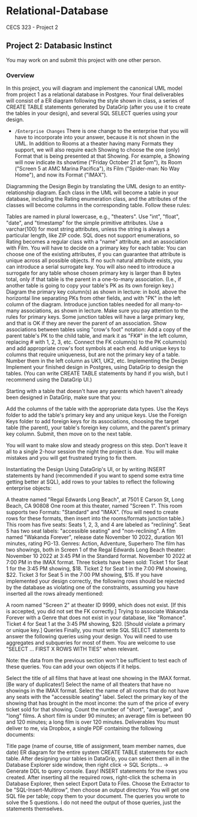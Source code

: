 # Relational-Database
CECS 323 - Project 2
## Project 2: Databasic Instinct
You may work on and submit this project with one other person.
 

### Overview
In this project, you will diagram and implement the canonical UML model from project 1 as a relational database in Postgres. Your final deliverables will consist of a ER diagram following the style shown in class, a series of CREATE TABLE statements generated by DataGrip (after you use it to create the tables in your design), and several SQL SELECT queries using your design.

- `/Enterprise Changes`
There is one change to the enterprise that you will have to incorporate into your answer, because it is not shown in the UML. In addition to Rooms at a theater having many Formats they support, we will also require each Showing to choose the one (only) Format that is being presented at that Showing. For example, a Showing will now indicate its showtime ("Friday October 21 at 5pm"), its Room ("Screen 5 at AMC Marina Pacifica"), its Film ("Spider-man: No Way Home"), and now its Format ("IMAX").

Diagramming the Design
Begin by translating the UML design to an entity-relationship diagram. Each class in the UML will become a table in your database, including the Rating enumeration class, and the attributes of the classes will become columns in the corresponding table. Follow these rules:

Tables are named in plural lowercase, e.g., "theaters".
Use "int", "float", "date", and "timestamp" for the simple primitive attributes. Use a varchar(100) for most string attributes, unless the string is always a particular length, like ZIP code. 
SQL does not support enumerations, so Rating becomes a regular class with a "name" attribute, and an association with Film.
You will have to decide on a primary key for each table:
You can choose one of the existing attributes, if you can guarantee that attribute is unique across all possible objects.
If no such natural attribute exists, you can introduce a serial surrogate key.
You will also need to introduce a surrogate for any table whose chosen primary key is larger than 8 bytes total, only if that table is the parent in a one-to-many association. (I.e., if another table is going to copy your table's PK as its own foreign key.)
Diagram the primary key column(s) as shown in lecture: in bold, above the horizontal line separating PKs from other fields, and with "PK" in the left column of the diagram.
Introduce junction tables needed for all many-to-many associations, as shown in lecture. 
Make sure you pay attention to the rules for primary keys. Some junction tables will have a large primary key, and that is OK if they are never the parent of an association.
Show associations between tables using "crow's foot" notation:
Add a copy of the parent table's PK to the child table, and mark it as "FK#" in the left column, replacing # with 1, 2, 3, etc.
Connect the FK column(s) to the PK column(s) and add appropriate crow's foot symbols at each end.
Add unique keys to columns that require uniqueness, but are not the primary key of a table. Number them in the left column as UK1, UK2, etc.
Implementing the Design
Implement your finished design in Postgres, using DataGrip to design the tables. (You can write CREATE TABLE statements by hand if you wish, but I recommend using the DataGrip UI.)

Starting with a table that doesn't have any parents which haven't already been designed in DataGrip, make sure that you:

Add the columns of the table with the appropriate data types.
Use the Keys folder to add the table's primary key and any unique keys.
Use the Foreign Keys folder to add foreign keys for its associations, choosing the target table (the parent), your table's foreign key column, and the parent's primary key column.
Submit, then move on to the next table.

You will want to make slow and steady progress on this step. Don't leave it all to a single 2-hour session the night the project is due. You will make mistakes and you will get frustrated trying to fix them.

Instantiating the Design
Using DataGrip's UI, or by writing INSERT statements by hand (recommended if you want to spend some extra time getting better at SQL), add rows to your tables to reflect the following enterprise objects:

A theatre named "Regal Edwards Long Beach", at 7501 E Carson St, Long Beach, CA 90808
One room at this theater, named "Screen 1".
This room supports two Formats: "Standard" and "IMAX". (You will need to create rows for these formats, then insert into the rooms/formats junction table.)
This room has five seats:
Seats 1, 2, 3, and 4 are labeled as "reclining".
Seat 5 has two seat labels: "accessible seating" and "non-reclining".
A film named "Wakanda Forever", release date November 10 2022, duration 161 minutes, rating PG-13. 
Genres: Action, Adventure, Superhero
The film has two showings, both in Screen 1 of the Regal Edwards Long Beach theater:
November 10 2022 at 3:45 PM in the Standard format.
November 10 2022 at 7:00 PM in the IMAX format.
Three tickets have been sold:
Ticket 1 for Seat 1 for the 3:45 PM showing, $18.
Ticket 2 for Seat 1 in the 7:00 PM showing, $22.
Ticket 3 for Seat 5 in the 7:00 PM showing, $15.
If you have implemented your design correctly, the following rows should be rejected by the database as violating one of the constraints, assuming you have inserted all the rows already mentioned:

A room named "Screen 2" at theater ID 9999, which does not exist. [If this is accepted, you did not set the FK correctly.]
Trying to associate Wakanda Forever with a Genre that does not exist in your database, like "Romance".
Ticket 4 for Seat 1 at the 3:45 PM showing, $20. [Should violate a primary or unique key.]
Queries
Finally, you must write SQL SELECT statements to answer the following queries using your design. You will need to use aggregates and subqueries for most of them. You are welcome to use "SELECT ... FIRST X ROWS WITH TIES" when relevant.

Note: the data from the previous section won't be sufficient to test each of these queries. You can add your own objects if it helps.

Select the title of all films that have at least one showing in the IMAX format. [Be wary of duplicates!]
Select the name of all theaters that have no showings in the IMAX format.
Select the name of all rooms that do not have any seats with the "accessible seating" label.
Select the primary key of the showing that has brought in the most income: the sum of the price of every ticket sold for that showing.
Count the number of "short", "average", and "long" films. A short film is under 90 minutes; an average film is between 90 and 120 minutes; a long film is over 120 minutes.
Deliverables
You must deliver to me, via Dropbox, a single PDF containing the following documents:

Title page (name of course, title of assignment, team member names, due date)
ER diagram for the entire system
CREATE TABLE statements for each table. 
After designing your tables in DataGrip, you can select them all in the Database Explorer side window, then right click -> SQL Scripts... -> Generate DDL to query console. Easy!
INSERT statements for the rows you created.
After inserting all the required rows, right-click the schema in Database Explorer, then select Export Data to Files. Choose the Extractor to be "SQL-Insert-Multirow", then choose an output directory. You will get one SQL file per table; copy them to your document.
The queries you wrote to solve the 5 questions. I do not need the output of those queries, just the statements themselves.
